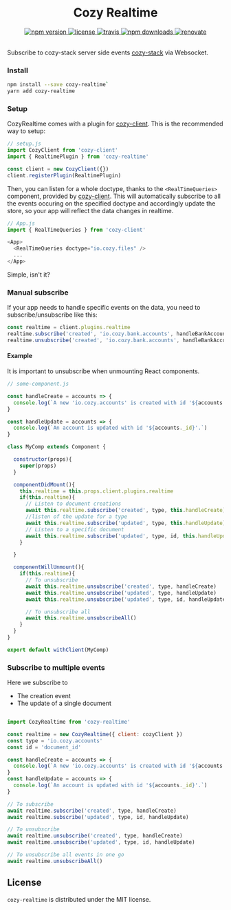 <h1 align="center">Cozy Realtime</h1>

<div align="center">
  <a href="https://www.npmjs.com/package/cozy-realtime">
    <img src="https://img.shields.io/npm/v/cozy-realtime.svg" alt="npm version" />
  </a>
  <a href="https://github.com/cozy/cozy-libs/blob/master/LICENSE">
    <img src="https://img.shields.io/npm/l/cozy-realtime.svg" alt="license" />
  </a>
  <a href="https://travis-ci.org/cozy/cozy-realtime">
    <img src="https://img.shields.io/travis/cozy/cozy-realtime.svg" alt="travis" />
  </a>
  <a href="https://npmcharts.com/compare/cozy-realtime">
    <img src="https://img.shields.io/npm/dm/cozy-realtime.svg" alt="npm downloads" />
  </a>
  <a href="https://renovateapp.com/">
    <img src="https://img.shields.io/badge/renovate-enabled-brightgreen.svg" alt="renovate" />
  </a>
</div>

<br />

Subscribe to cozy-stack server side events [cozy-stack](https://github.com/cozy/cozy-stack) via Websocket.

### Install

```bash
npm install --save cozy-realtime`
yarn add cozy-realtime
```

### Setup

CozyRealtime comes with a plugin for [cozy-client](https://github.com/cozy/cozy-client).
This is the recommended way to setup:

```js
// setup.js
import CozyClient from 'cozy-client'
import { RealtimePlugin } from 'cozy-realtime'

const client = new CozyClient({})
client.registerPlugin(RealtimePlugin)
```

Then, you can listen for a whole doctype, thanks to the `<RealTimeQueries>` component, provided by [cozy-client](https://github.com/cozy/cozy-client).
This will automatically subscribe to all the events occuring on the specified doctype and accordingly update the store, so your app will reflect the data changes in realtime.

```js
// App.js
import { RealTimeQueries } from 'cozy-client'

<App>
  <RealTimeQueries doctype="io.cozy.files" />
  ...
</App>

```

Simple, isn't it?

### Manual subscribe

If your app needs to handle specific events on the data, you need to subscribe/unsubscribe like this:

```js
const realtime = client.plugins.realtime
realtime.subscribe('created', 'io.cozy.bank.accounts', handleBankAccountCreated)
realtime.unsubscribe('created', 'io.cozy.bank.accounts', handleBankAccountCreated)
```

#### Example

It is important to unsubscribe when unmounting React components.

```js
// some-component.js

const handleCreate = accounts => {
  console.log(`A new 'io.cozy.accounts' is created with id '${accounts._id}'.`)
}

const handleUpdate = accounts => {
  console.log(`An account is updated with id '${accounts._id}'.`)
}

class MyComp extends Component {

  constructor(props){
    super(props)
  }

  componentDidMount(){
    this.realtime = this.props.client.plugins.realtime
    if(this.realtime){
      // Listen to document creations
      await this.realtime.subscribe('created', type, this.handleCreate)
      //listen of the update for a type
      await this.realtime.subscribe('updated', type, this.handleUpdate)
      // Listen to a specific document
      await this.realtime.subscribe('updated', type, id, this.handleUpdate)
    }

  }

  componentWillUnmount(){
    if(this.realtime){
      // To unsubscribe
      await this.realtime.unsubscribe('created', type, handleCreate)
      await this.realtime.unsubscribe('updated', type, handleUpdate)
      await this.realtime.unsubscribe('updated', type, id, handleUpdate)

      // To unsubscribe all
      await this.realtime.unsubscribeAll()
    }
  }
}

export default withClient(MyComp)

```

### Subscribe to multiple events

Here we subscribe to

- The creation event
- The update of a single document

```js

import CozyRealtime from 'cozy-realtime'

const realtime = new CozyRealtime({ client: cozyClient })
const type = 'io.cozy.accounts'
const id = 'document_id'

const handleCreate = accounts => {
  console.log(`A new 'io.cozy.accounts' is created with id '${accounts._id}'.`)
}
const handleUpdate = accounts => {
  console.log(`An account is updated with id '${accounts._id}'.`)
}

// To subscribe
await realtime.subscribe('created', type, handleCreate)
await realtime.subscribe('updated', type, id, handleUpdate)

// To unsubscribe
await realtime.unsubscribe('created', type, handleCreate)
await realtime.unsubscribe('updated', type, id, handleUpdate)

// To unsubscribe all events in one go
await realtime.unsubscribeAll()
```

## License

`cozy-realtime` is distributed under the MIT license.
